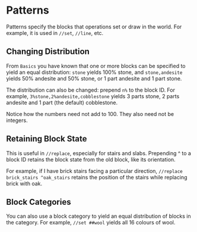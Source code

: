 # Patterns

Patterns specify the blocks that operations set or draw in the world. For example, it is used in `//set`, `//line`, etc.

## Changing Distribution

From `Basics` you have known that one or more blocks can be specified to yield an equal distribution: `stone` yields 100% stone, and `stone,andesite` yields 50% andesite and 50% stone, or 1 part andesite and 1 part stone.

The distribution can also be changed: prepend `n%` to the block ID. For example, `3%stone,2%andesite,cobblestone` yields 3 parts stone, 2 parts andesite and 1 part (the default) cobblestone.

Notice how the numbers need not add to 100. They also need not be integers.

## Retaining Block State

This is useful in `//replace`, especially for stairs and slabs. Prepending ^ to a block ID retains the block state from the old block, like its orientation.

For example, if I have brick stairs facing a particular direction, `//replace brick_stairs ^oak_stairs` retains the position of the stairs while replacing brick with oak.

## Block Categories
You can also use a block category to yield an equal distribution of blocks in the category. For example, `//set ##wool` yields all 16 colours of wool.

